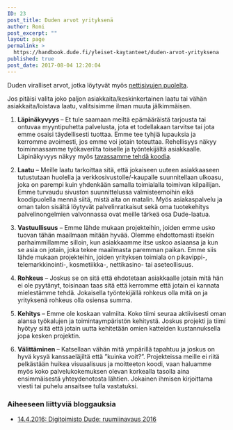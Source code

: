 ```yaml
---
ID: 23
post_title: Duden arvot yrityksenä
author: Roni
post_excerpt: ""
layout: page
permalink: >
  https://handbook.dude.fi/yleiset-kaytanteet/duden-arvot-yrityksena
published: true
post_date: 2017-08-04 12:20:04
---
```

Duden viralliset arvot, jotka löytyvät myös <a href="https://www.dude.fi/dude">nettisivujen puolelta</a>.

Jos pitäisi valita joko paljon asiakkaita/keskinkertainen laatu tai vähän asiakkaita/loistava laatu, valitsisimme ilman muuta jälkimmäisen.

1. <strong>Läpinäkyvyys </strong> – Et tule saamaan meiltä epämääräistä tarjousta tai ontuvaa myyntipuhetta palvelusta, jota et todellakaan tarvitse tai jota emme osaisi täydellisesti tuottaa. Emme tee tyhjiä lupauksia ja kerromme avoimesti, jos emme voi jotain toteuttaa. Rehellisyys näkyy toiminnassamme työkaverilta toiselle ja työntekijältä asiakkaalle. Läpinäkyvyys näkyy myös <a href="https://www.dude.fi/yhteiso-ja-koodi">tavassamme tehdä koodia</a>.

2. <strong>Laatu</strong> – Meille laatu tarkoittaa sitä, että jokaiseen uuteen asiakkaaseen tutustutaan huolella ja verkkosivustolle/-kaupalle suunnitellaan ulkoasu, joka on parempi kuin yhdenkään samalla toimialalla toimivan kilpailijan. Emme turvaudu sivuston suunnittelussa valmisteemoihin eikä koodipuolella mennä siitä, mistä aita on matalin. Myös asiakaspalvelu ja oman talon sisältä löytyvät palvelinratkaisut sekä oma tuotekehitys palvelinongelmien valvonnassa ovat meille tärkeä osa Dude-laatua.

3. <strong>Vastuullisuus</strong> – Emme lähde mukaan projekteihin, joiden emme usko tuovan tähän maailmaan mitään hyvää. Olemme ehdottomasti itsekin parhaimmillamme silloin, kun asiakkaamme itse uskoo asiaansa ja kun se asia on jotain, joka tekee maailmasta paremman paikan. Emme siis lähde mukaan projekteihin, joiden yrityksen toimiala on pikavippi-, telemarkkinointi-, kosmetiikka-, nettikasino- tai aseteollisuus.

4. <strong>Rohkeus</strong> – Joskus se on sitä että ehdotetaan asiakkaalle jotain mitä hän ei ole pyytänyt, toisinaan taas sitä että kerromme että jotain ei kannata mielestämme tehdä. Jokaisella työntekijällä rohkeus olla mitä on ja yrityksenä rohkeus olla osiensa summa.

5. <strong>Kehitys</strong> – Emme ole koskaan valmiita. Koko tiimi seuraa aktiivisesti oman alansa työkalujen ja toimintaympäristön kehitystä. Joskus projekti ja tiimi hyötyy siitä että jotain uutta kehitetään omien katteiden kustannuksella jopa kesken projektin.

6. <strong>Välittäminen </strong> – Katsellaan vähän mitä ympärillä tapahtuu ja joskus on hyvä kysyä kanssaeläjiltä että ”kuinka voit?”. Projekteissa meille ei riitä pelkästään huikea visuaalisuus ja moitteeton koodi, vaan haluamme myös koko palvelukokemuksen olevan korkealla tasolla aina ensimmäisestä yhteydenotosta lähtien. Jokainen ihmisen kirjoittama viesti tai puhelu ansaitsee tulla vastatuksi.

<h3>Aiheeseen liittyviä bloggauksia</h3>

<ul>
<li><a href="https://www.dude.fi/digitoimisto-dude-ruumiinavaus-2016">14.4.2016: Digitoimisto Dude: ruumiinavaus 2016</a></li>
</ul>
